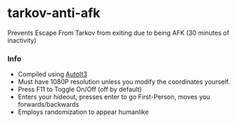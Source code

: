 # tarkov-anti-afk
Prevents Escape From Tarkov from exiting due to being AFK (30 minutes of inactivity)

### Info
- Compiled using [AutoIt3](https://www.autoitscript.com/site/)
- Must have 1080P resolution unless you modify the coordinates yourself.
- Press F11 to Toggle On/Off (off by default)
- Enters your hideout, presses enter to go First-Person, moves you forwards/backwards
- Employs randomization to appear humanlike
